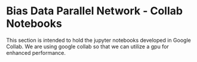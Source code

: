 # Bias Data Parallel Network - Collab Notebooks

This section is intended to hold the jupyter notebooks developed in Google Collab. We are using google collab so that we can utilize a gpu for enhanced performance.

